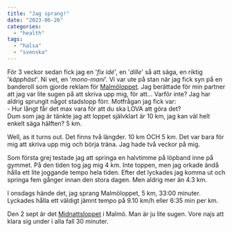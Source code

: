 ```yaml
---
title: "Jag sprang!"
date: "2023-06-26"
categories: 
  - "health"
tags: 
  - "halsa"
  - "svenska"
---
```


För 3 veckor sedan fick jag en '_fix idé_', en '_dille_' så att säga, en riktig '_käpphäst_'. Ni vet, en '_mono-mani_'. Vi var ute på stan när jag fick syn på en banderoll som gjorde reklam för [Malmöloppet](https://malmoloppet.se/). Jag berättade för min partner att jag var lite sugen på att skriva upp mig, för att... Varför inte? Jag har aldrig sprungit något stadslopp förr. Motfrågan jag fick var:  
\- Hur långt får det max vara för att du ska LOVA att göra det?  
Dum som jag är tänkte jag att loppet självklart är 10 km, jag kan väl helt enkelt säga hälften? 5 km.

Well, as it turns out. Det finns två längder. 10 km OCH 5 km. Det var bara för mig att skriva upp mig och börja träna. Jag hade två veckor på mig.

Som första grej testade jag att springa en halvtimme på löpband inne på gymmet. På den tiden tog jag mig 4 km. Inte toppen, men jag orkade ändå hålla ett lite joggande tempo hela tiden. Efter det lyckades jag komma ut och springa fem gånger innan den stora dagen. Men aldrig mer än 4.3 km.

I onsdags hände det, jag sprang Malmöloppet, 5 km, 33:00 minuter. Lyckades hålla ett väldigt jämnt tempo på 9.10 km/h eller 6:35 min per km.

Den 2 sept är det [Midnattsloppet](https://midnattsloppet.com/midnattsloppet-malmo/) i Malmö. Man är ju lite sugen. Vore najs att klara sig under i alla fall 30 minuter.

